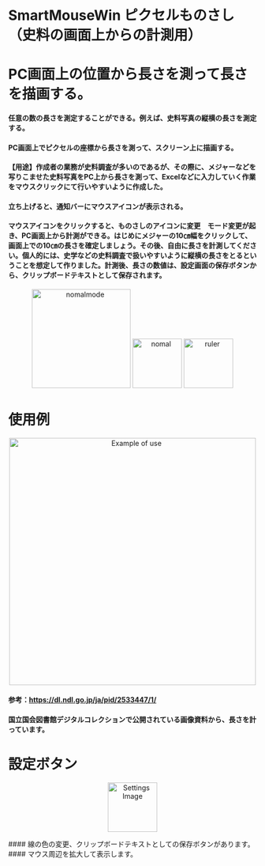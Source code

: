 # SmartMouseWin ピクセルものさし（史料の画面上からの計測用）
# PC画面上の位置から長さを測って長さを描画する。
#### 任意の数の長さを測定することができる。例えば、史料写真の縦横の長さを測定する。
#### PC画面上でピクセルの座標から長さを測って、スクリーン上に描画する。
#### 【用途】作成者の業務が史料調査が多いのであるが、その際に、メジャーなどを写りこませた史料写真をPC上から長さを測って、Excelなどに入力していく作業をマウスクリックにて行いやすいように作成した。
#### 立ち上げると、通知バーにマウスアイコンが表示される。
#### マウスアイコンをクリックすると、ものさしのアイコンに変更　モード変更が起き、PC画面上から計測ができる。はじめにメジャーの10㎝幅をクリックして、画面上での10㎝の長さを確定しましょう。その後、自由に長さを計測してください。個人的には、史学などの史料調査で扱いやすいように縦横の長さをとるということを想定して作りました。計測後、長さの数値は、設定画面の保存ボタンから、クリップボードテキストとして保存されます。
<p align="center">
  <img src="https://user-images.githubusercontent.com/67472410/211834469-1c260a76-ba88-479d-bfe8-6d29885e13dc.png" alt="nomalmode" width="200px">
  <img src="https://user-images.githubusercontent.com/67472410/211838345-abcee6dc-6f3e-4633-a2cc-7775cf8ee22e.png" alt="nomal" width="100px">
  <img src="https://user-images.githubusercontent.com/67472410/211838358-21a78479-a010-4d21-ba0c-95c227c0588e.png" alt="ruler" width="100px">
</p>

# 使用例
<p align="center">
  <img src="https://user-images.githubusercontent.com/67472410/211837355-dfafade2-08b4-48be-b7fa-fc09b5864532.png" alt="Example of use" width="500px">  
</p>

#### 参考：https://dl.ndl.go.jp/ja/pid/2533447/1/
#### 国立国会図書館デジタルコレクションで公開されている画像資料から、長さを計っています。

# 設定ボタン

<p align="center">
  <img src="https://user-images.githubusercontent.com/67472410/211838387-f0f24789-b80a-4822-80bb-a6c5f774fe49.png" alt="Settings Image" width="100px"> 
</p>
#### 線の色の変更、クリップボードテキストとしての保存ボタンがあります。
#### マウス周辺を拡大して表示します。
